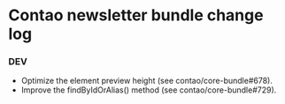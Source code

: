 # Contao newsletter bundle change log

### DEV

 * Optimize the element preview height (see contao/core-bundle#678).
 * Improve the findByIdOrAlias() method (see contao/core-bundle#729).
